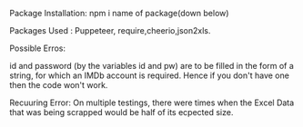 Package Installation:
npm i name of package(down below)

Packages Used : Puppeteer, require,cheerio,json2xls.





Possible Erros:

id and password (by the variables id and pw) are to be filled in the form of a string, for which an IMDb account is required. Hence if you don't have one then the code won't work.

Recuuring Error: On multiple testings, there were times when the Excel Data that was being scrapped would be half of its ecpected size.

